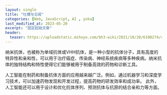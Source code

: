 ```yaml
---
layout: single
title: "吐槽与见闻"
categories: [Web, JavaScript, AI , yoka]
last_modified_at: 2023-05-20
excerpt: "固定起始文章"
header:
  teaser: https://uploadstatic.mihoyo.com/bh3-wiki/2021/10/20/6100274/c2e1b1e80c4c7b439e2888dcef42ee6f_7965043626809333549.jpg
---
```


纳米抗体，也被称为单域抗体或VHH抗体，是一种小型的抗体分子，具有高度的特异性和亲和性，可以用于治疗癌症、传染病、神经系统疾病等多种疾病。纳米抗体的独特结构和特性使得它们能够被用于制备高效的药物和诊断工具。

人工智能在制药和制备抗体方面的应用越来越广泛。例如，通过机器学习和深度学习技术，可以加速药物发现和开发过程，提高药物的研发效率和成功率。
此外，人工智能还可以用于设计和优化抗体序列、预测抗体与抗原的结合亲和力等方面。
